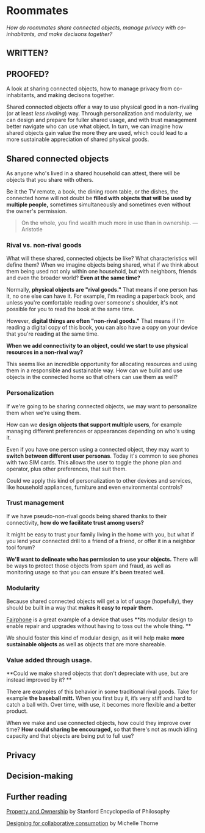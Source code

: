 # Roommates

_How do roommates share connected objects, manage privacy with co-inhabitants, and make decisons together?_

## WRITTEN?
## PROOFED?

A look at sharing connected objects, how to manage privacy from co-inhabitants, and making decisons together. 

Shared connected objects offer a way to use physical good in a non-rivaling (or at least _less rivaling_) way. Through personalization and modularity, we can design and prepare for fuller shared usage, and with trust management better navigate who can use what object. In turn, we can imagine how shared objects gain value the more they are used, which could lead to a more sustainable appreciation of shared physical goods. 

## Shared connected objects

As anyone who's lived in a shared household can attest, there will be objects that you share with others. 

Be it the TV remote, a book, the dining room table, or the dishes, the connected home will not doubt be **filled with objects that will be used by multiple people,** sometimes simultaneously and sometimes even without the owner's permission.  

> On the whole, you find wealth much more in use than in ownership. — Aristotle

### Rival vs. non-rival goods

What will these shared, connected objects be like? What characteristics will define them? When we imagine objects being shared, what if we think about them being used not only within one household, but with neighbors, friends and even the broader world? **Even at the same time?**

Normally, **physical objects are "rival goods."** That means if one person has it, no one else can have it. For example, I'm reading a paperback book, and unless you're comfortable reading over someone's shoulder, it's not possible for you to read the book at the same time. 

However, **digital things are often "non-rival goods."** That means if I'm reading a digital copy of this book, you can also have a copy on your device that you're reading at the same time. 

**When we add connectivity to an object, could we start to use physical resources in a non-rival way?**

This seems like an incredible opportunity for allocating resources and using them in a responsible and sustainable way. How can we build and use objects in the connected home so that others can use them as well? 

### Personalization

If we're going to be sharing connected objects, we may want to personalize them when we're using them. 

How can we **design objects that support multiple users**, for example managing different preferences or appearances depending on who's using it. 

Even if you have one person using a connected object, they may want to **switch between different user personas**. Today it's common to see phones with two SIM cards. This allows the user to toggle the phone plan and operator, plus other preferences, that suit them. 

Could we apply this kind of personalization to other devices and services, like household appliances, furniture and even environmental controls? 

### Trust management

If we have pseudo-non-rival goods being shared thanks to their connectivity, **how do we facilitate trust among users?** 

It might be easy to trust your family living in the home with you, but what if you lend your connected drill to a friend of a friend, or offer it in a neighbor tool forum? 

**We'll want to delineate who has permission to use your objects.** There will be ways to protect those objects from spam and fraud, as well as monitoring usage so that you can ensure it's been treated well. 

### Modularity

Because shared connected objects will get a lot of usage (hopefully), they should be built in a way that **makes it easy to repair them.** 

[Fairphone](https://www.fairphone.com/) is a great example of a device that uses **its modular design to enable repair and upgrades without having to toss out the whole thing. **

We should foster this kind of modular design, as it will help make **more sustainable objects** as well as objects that are more shareable. 

### Value added through usage.

**Could we make shared objects that don't depreciate with use, but are instead improved by it? **

There are examples of this behavior in some traditional rival goods. Take for example **the baseball mitt.** When you first buy it, it’s very stiff and hard to catch a ball with. Over time, with use, it becomes more flexible and a better product.

When we make and use connected objects, how could they improve over time? **How could sharing be encouraged,** so that there's not as much idling capacity and that objects are being put to full use?  

## Privacy
## Decision-making

## Further reading

[Property and Ownership](http://plato.stanford.edu/entries/property/) by Stanford Encyclopedia of Philosophy

[Designing for collaborative consumption](http://michellethorne.cc/2010/12/designing-for-collaborative-consumption/) by Michelle Thorne

